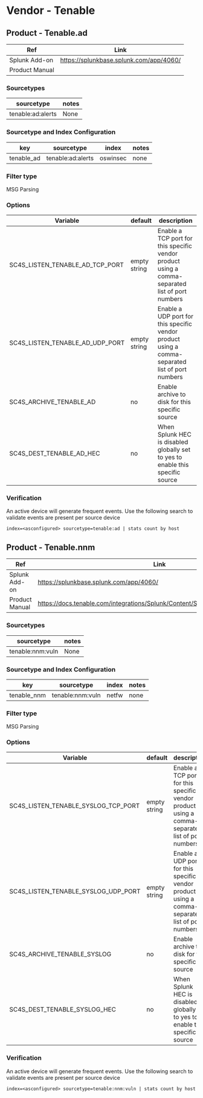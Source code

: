 # Vendor - Tenable

## Product - Tenable.ad

| Ref            | Link                                                                                                    |
|----------------|---------------------------------------------------------------------------------------------------------|
| Splunk Add-on  | https://splunkbase.splunk.com/app/4060/                                                                 |
| Product Manual |                        |


### Sourcetypes

| sourcetype     | notes                                                                                                   |
|----------------|---------------------------------------------------------------------------------------------------------|
| tenable:ad:alerts        | None                                                                                                    |

### Sourcetype and Index Configuration

| key            | sourcetype     | index          | notes          |
|----------------|----------------|----------------|----------------|
| tenable_ad     | tenable:ad:alerts      | oswinsec          | none          |

### Filter type

MSG Parsing

### Options

| Variable       | default        | description    |
|----------------|----------------|----------------|
| SC4S_LISTEN_TENABLE_AD_TCP_PORT      | empty string      | Enable a TCP port for this specific vendor product using a comma-separated list of port numbers |
| SC4S_LISTEN_TENABLE_AD_UDP_PORT      | empty string      | Enable a UDP port for this specific vendor product using a comma-separated list of port numbers |
| SC4S_ARCHIVE_TENABLE_AD | no | Enable archive to disk for this specific source |
| SC4S_DEST_TENABLE_AD_HEC | no | When Splunk HEC is disabled globally set to yes to enable this specific source | 

### Verification

An active device will generate frequent events. Use the following search to validate events are present per source device

```
index=<asconfigured> sourcetype=tenable:ad | stats count by host
```

## Product - Tenable.nnm

| Ref            | Link                                                                                                    |
|----------------|---------------------------------------------------------------------------------------------------------|
| Splunk Add-on  | https://splunkbase.splunk.com/app/4060/                                                                 |
| Product Manual | https://docs.tenable.com/integrations/Splunk/Content/Splunk2/ProcessWorkflow.htm                        |


### Sourcetypes

| sourcetype     | notes                                                                                                   |
|----------------|---------------------------------------------------------------------------------------------------------|
| tenable:nnm:vuln        | None                                                                                                    |

### Sourcetype and Index Configuration

| key            | sourcetype     | index          | notes          |
|----------------|----------------|----------------|----------------|
| tenable_nnm      | tenable:nnm:vuln       | netfw          | none          |

### Filter type

MSG Parsing

### Options

| Variable       | default        | description    |
|----------------|----------------|----------------|
| SC4S_LISTEN_TENABLE_SYSLOG_TCP_PORT      | empty string      | Enable a TCP port for this specific vendor product using a comma-separated list of port numbers |
| SC4S_LISTEN_TENABLE_SYSLOG_UDP_PORT      | empty string      | Enable a UDP port for this specific vendor product using a comma-separated list of port numbers |
| SC4S_ARCHIVE_TENABLE_SYSLOG | no | Enable archive to disk for this specific source |
| SC4S_DEST_TENABLE_SYSLOG_HEC | no | When Splunk HEC is disabled globally set to yes to enable this specific source | 

### Verification

An active device will generate frequent events. Use the following search to validate events are present per source device

```
index=<asconfigured> sourcetype=tenable:nnm:vuln | stats count by host
```
